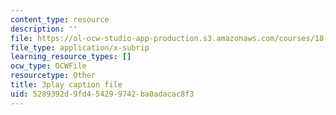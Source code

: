 ```yaml
---
content_type: resource
description: ''
file: https://ol-ocw-studio-app-production.s3.amazonaws.com/courses/18-03sc-differential-equations-fall-2011/5289392d9fd454299742ba0adacac8f3_zreI4HllD80.vtt
file_type: application/x-subrip
learning_resource_types: []
ocw_type: OCWFile
resourcetype: Other
title: 3play caption file
uid: 5289392d-9fd4-5429-9742-ba0adacac8f3
---
```

